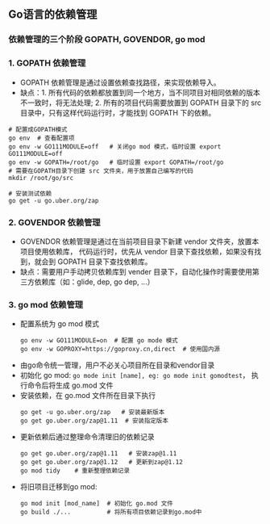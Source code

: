 ## Go语言的依赖管理
### 依赖管理的三个阶段 GOPATH, GOVENDOR, go mod
### 1. GOPATH 依赖管理
- GOPATH 依赖管理是通过设置依赖查找路径，来实现依赖导入。
- 缺点：1. 所有代码的依赖都放置到同一个地方，当不同项目对相同依赖的版本不一致时，将无法处理; 2. 所有的项目代码需要放置到 GOPATH 目录下的 src 目录中，只有这样代码运行时，才能找到 GOPATH 下的依赖。
```shell script
# 配置成GOPATH模式
go env  # 查看配置项
go env -w GO111MODULE=off   # 关闭go mod 模式，临时设置 export GO111MODULE=off
go env -w GOPATH=/root/go   # 临时设置 export GOPATH=/root/go 
# 需要在GOPATH目录下创建 src 文件夹，用于放置自己编写的代码
mkdir /root/go/src

# 安装测试依赖
go get -u go.uber.org/zap 
```

### 2. GOVENDOR 依赖管理
- GOVENDOR 依赖管理是通过在当前项目目录下新建 vendor 文件夹，放置本项目使用依赖库，
代码运行时，优先从 vendor 目录下查找依赖，如果没有找到，就会到 GOPATH 目录下查找依赖库。 
- 缺点：需要用户手动拷贝依赖库到 vender 目录下，自动化操作时需要使用第三方依赖库（如：glide, dep, go dep, ...）

### 3. go mod 依赖管理
- 配置系统为 go mod 模式
    ```shell script
    go env -w GO111MODULE=on  # 配置 go mode 模式
    go env -w GOPROXY=https://goproxy.cn,direct  # 使用国内源
    ```
- 由go命令统一管理，用户不必关心项目所在目录和vendor目录
- 初始化 go mod: `go mode init [name], eg: go mode init gomodtest`， 执行命令后将生成 go.mod 文件
- 安装依赖，在 go.mod 文件所在目录下执行 
    ```shell script
    go get -u go.uber.org/zap   # 安装最新版本
    go get go.uber.org/zap@1.11  # 安装指定版本
    ```
- 更新依赖后通过整理命令清理旧的依赖记录
    ```shell script
    go get go.uber.org/zap@1.11   # 安装zap@1.11
    go get go.uber.org/zap@1.12   # 更新到zap@1.12
    go mod tidy    # 重新整理依赖记录
    ```
- 将旧项目迁移到go mod:
    ```shell script
    go mod init [mod_name]  # 初始化 go.mod 文件
    go build ./...          # 将所有项目依赖记录到go.mod中
    ```

